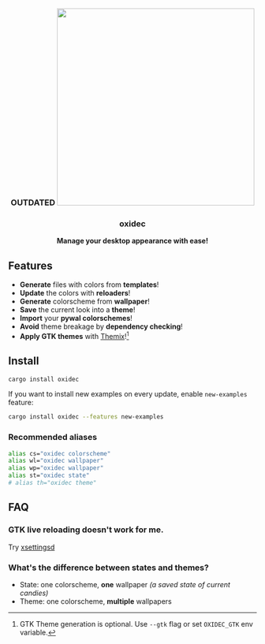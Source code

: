 <h3 align="center">
    <b>OUTDATED</b>
    <img
        src="https://github.com/mrtnvgr/oxidec/assets/48406064/8ce1565d-f65a-4664-92fe-995aacb74d7c"
        width="400px"
        height="400px"
    />
</h3>
<h3 align="center">oxidec</h3>
<!-- <p align="center">Oxidized delicious eye candies 🍬</p> -->
<p align="center"><b>Manage your desktop appearance with ease!</b></h3>

## Features

- **Generate** files with colors from **templates**!
- **Update** the colors with **reloaders**!
- **Generate** colorscheme from **wallpaper**!
- **Save** the current look into a **theme**!
- **Import** your **pywal colorschemes**!
- **Avoid** theme breakage by **dependency checking**!
- **Apply GTK themes** with [Themix](https://github.com/themix-project/themix-gui)![^1]

## Install

```sh
cargo install oxidec
```

If you want to install new examples on every update, enable `new-examples` feature:

```sh
cargo install oxidec --features new-examples
```

### Recommended aliases

```sh
alias cs="oxidec colorscheme"
alias wl="oxidec wallpaper"
alias wp="oxidec wallpaper"
alias st="oxidec state"
# alias th="oxidec theme"
```

## FAQ

### GTK live reloading doesn't work for me.

Try [xsettingsd](https://codeberg.org/derat/xsettingsd)

### What's the difference between states and themes?

- State: one colorscheme, **one** wallpaper _(a saved state of current candies)_
- Theme: one colorscheme, **multiple** wallpapers

[^1]: GTK Theme generation is optional. Use `--gtk` flag or set `OXIDEC_GTK` env variable.
